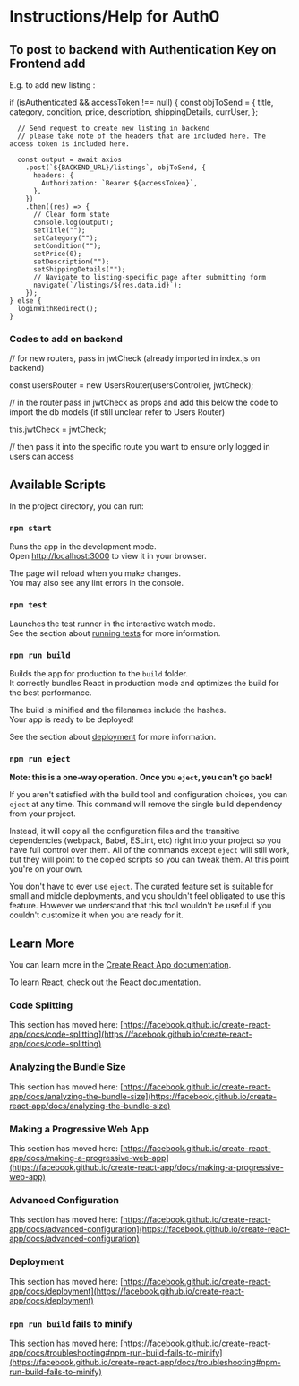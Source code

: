 # Instructions/Help for Auth0

## To post to backend with Authentication Key on Frontend add

E.g. to add new listing :

if (isAuthenticated && accessToken !== null) {
const objToSend = {
title,
category,
condition,
price,
description,
shippingDetails,
currUser,
};

      // Send request to create new listing in backend
      // please take note of the headers that are included here. The access token is included here.

      const output = await axios
        .post(`${BACKEND_URL}/listings`, objToSend, {
          headers: {
            Authorization: `Bearer ${accessToken}`,
          },
        })
        .then((res) => {
          // Clear form state
          console.log(output);
          setTitle("");
          setCategory("");
          setCondition("");
          setPrice(0);
          setDescription("");
          setShippingDetails("");
          // Navigate to listing-specific page after submitting form
          navigate(`/listings/${res.data.id}`);
        });
    } else {
      loginWithRedirect();
    }

### Codes to add on backend

// for new routers, pass in jwtCheck (already imported in index.js on backend)

const usersRouter = new UsersRouter(usersController, jwtCheck);

// in the router pass in jwtCheck as props and add this below the code to import the db models (if still unclear refer to Users Router)

this.jwtCheck = jwtCheck;

// then pass it into the specific route you want to ensure only logged in users can access

## Available Scripts

In the project directory, you can run:

### `npm start`

Runs the app in the development mode.\
Open [http://localhost:3000](http://localhost:3000) to view it in your browser.

The page will reload when you make changes.\
You may also see any lint errors in the console.

### `npm test`

Launches the test runner in the interactive watch mode.\
See the section about [running tests](https://facebook.github.io/create-react-app/docs/running-tests) for more information.

### `npm run build`

Builds the app for production to the `build` folder.\
It correctly bundles React in production mode and optimizes the build for the best performance.

The build is minified and the filenames include the hashes.\
Your app is ready to be deployed!

See the section about [deployment](https://facebook.github.io/create-react-app/docs/deployment) for more information.

### `npm run eject`

**Note: this is a one-way operation. Once you `eject`, you can't go back!**

If you aren't satisfied with the build tool and configuration choices, you can `eject` at any time. This command will remove the single build dependency from your project.

Instead, it will copy all the configuration files and the transitive dependencies (webpack, Babel, ESLint, etc) right into your project so you have full control over them. All of the commands except `eject` will still work, but they will point to the copied scripts so you can tweak them. At this point you're on your own.

You don't have to ever use `eject`. The curated feature set is suitable for small and middle deployments, and you shouldn't feel obligated to use this feature. However we understand that this tool wouldn't be useful if you couldn't customize it when you are ready for it.

## Learn More

You can learn more in the [Create React App documentation](https://facebook.github.io/create-react-app/docs/getting-started).

To learn React, check out the [React documentation](https://reactjs.org/).

### Code Splitting

This section has moved here: [https://facebook.github.io/create-react-app/docs/code-splitting](https://facebook.github.io/create-react-app/docs/code-splitting)

### Analyzing the Bundle Size

This section has moved here: [https://facebook.github.io/create-react-app/docs/analyzing-the-bundle-size](https://facebook.github.io/create-react-app/docs/analyzing-the-bundle-size)

### Making a Progressive Web App

This section has moved here: [https://facebook.github.io/create-react-app/docs/making-a-progressive-web-app](https://facebook.github.io/create-react-app/docs/making-a-progressive-web-app)

### Advanced Configuration

This section has moved here: [https://facebook.github.io/create-react-app/docs/advanced-configuration](https://facebook.github.io/create-react-app/docs/advanced-configuration)

### Deployment

This section has moved here: [https://facebook.github.io/create-react-app/docs/deployment](https://facebook.github.io/create-react-app/docs/deployment)

### `npm run build` fails to minify

This section has moved here: [https://facebook.github.io/create-react-app/docs/troubleshooting#npm-run-build-fails-to-minify](https://facebook.github.io/create-react-app/docs/troubleshooting#npm-run-build-fails-to-minify)
